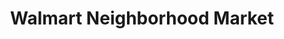 ---
title: "Walmart Neighborhood Market"
url: /albuquerque/walmart-neighborhood-market-sage-road-southwest/
shop: Supermarkt
---